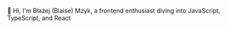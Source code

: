 👋 Hi, I'm Błażej (Blaise) Mzyk, a frontend enthusiast diving into JavaScript, TypeScript, and React
